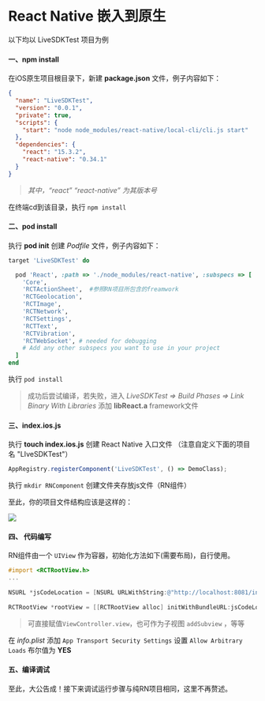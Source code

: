 # React Native 嵌入到原生

以下均以 LiveSDKTest 项目为例

#### 一、npm install

在iOS原生项目根目录下，新建 **package.json** 文件，例子内容如下：

```json
{
  "name": "LiveSDKTest",
  "version": "0.0.1",
  "private": true,
  "scripts": {
    "start": "node node_modules/react-native/local-cli/cli.js start"
  },
  "dependencies": {
    "react": "15.3.2",
    "react-native": "0.34.1"
  }
}
```

> *其中，“react”  “react-native” 为其版本号*

在终端cd到该目录，执行 `npm install`



#### 二、pod install

执行 **pod init** 创建 *Podfile* 文件，例子内容如下：

```ruby
target 'LiveSDKTest' do

  pod 'React', :path => './node_modules/react-native', :subspecs => [ 
    'Core',
    'RCTActionSheet',  #参照RN项目所包含的freamwork
    'RCTGeolocation',
    'RCTImage',
    'RCTNetwork',
    'RCTSettings',
    'RCTText',
    'RCTVibration',
    'RCTWebSocket', # needed for debugging
    # Add any other subspecs you want to use in your project
  ]
end
```

执行 `pod install` 

> 成功后尝试编译，若失败，进入 *LiveSDKTest  => Build Phases => Link Binary With Libraries* 添加 **libReact.a** framework文件



#### 三、index.ios.js

执行 **touch index.ios.js** 创建 React Native 入口文件 （注意自定义下面的项目名 "LIveSDKTest"）

```javascript
AppRegistry.registerComponent('LiveSDKTest', () => DemoClass);
```

执行 `mkdir RNComponent` 创建文件夹存放js文件（RN组件）

至此，你的项目文件结构应该是这样的：

![](http://ww4.sinaimg.cn/mw690/8c7512f7gw1f96olh21k2j207y09mjs3.jpg)

#### 四、 代码编写

RN组件由一个 `UIView` 作为容器，初始化方法如下(需要布局)，自行使用。

```objective-c
#import <RCTRootView.h>
...
  
NSURL *jsCodeLocation = [NSURL URLWithString:@"http://localhost:8081/index.ios.bundle?platform=ios"];
    
RCTRootView *rootView = [[RCTRootView alloc] initWithBundleURL:jsCodeLocation moduleName:@"LiveSDKTest" initialProperties:nil launchOptions:nil];
```

> 可直接赋值`ViewController.view`，也可作为子视图 `addSubview` ，等等

在 *info.plist*  添加 `App Transport Security Settings` 设置 `Allow Arbitrary Loads` 布尔值为 **YES**



#### 五、编译调试

至此，大公告成！接下来调试运行步骤与纯RN项目相同，这里不再赘述。